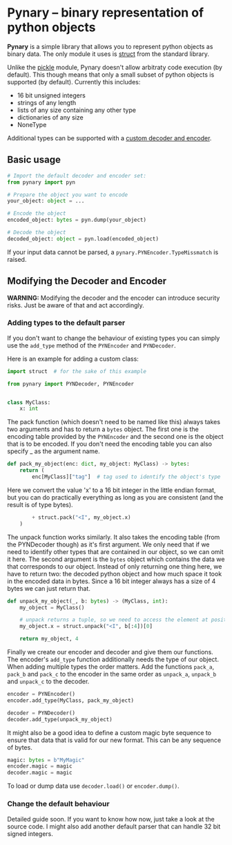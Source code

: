 # Pynary – binary representation of python objects

**Pynary** is a simple library that allows you to represent python objects as binary data. The only module it uses is [struct](https://docs.python.org/3/library/struct.html) from the standard library.

Unlike the [pickle](https://docs.python.org/3/library/pickle.html) module, Pynary doesn't allow arbitraty code execution (by default). This though means that only
a small subset of python objects is supported (by default). Currently this
includes:
- 16 bit unsigned integers
- strings of any length
- lists of any size containing any other type
- dictionaries of any size
- NoneType

Additional types can be supported with a [custom decoder and encoder](#modifying-the-decoder-and-encoder).

## Basic usage

```python
# Import the default decoder and encoder set:
from pynary import pyn

# Prepare the object you want to encode
your_object: object = ...

# Encode the object
encoded_object: bytes = pyn.dump(your_object)

# Decode the object
decoded_object: object = pyn.load(encoded_object)
```

If your input data cannot be parsed, a `pynary.PYNEncoder.TypeMissmatch` is
raised.

## Modifying the Decoder and Encoder

**WARNING:** Modifying the decoder and the encoder can introduce security risks.
Just be aware of that and act accordingly.

### Adding types to the default parser

If you don't want to change the behaviour of existing types you can simply
use the `add_type` method of the `PYNEncoder` and `PYNDecoder`.

Here is an example for adding a custom class:

```python
import struct  # for the sake of this example

from pynary import PYNDecoder, PYNEncoder


class MyClass:
    x: int
```

The pack function (which doesn't need to be named like this) always takes two
arguments and has to return a `bytes` object. The first one is the encoding
table provided by the `PYNEncoder` and the second one is the object that is to
be encoded. If you don't need the encoding table you can also specify _ as
the argument name.
```python
def pack_my_object(enc: dict, my_object: MyClass) -> bytes:
    return (
        enc[MyClass]["tag"]  # tag used to identify the object's type
```

Here we convert the value 'x' to a 16 bit integer in the little endian format,
but you can do practically everything as long as you are consistent (and the
result is of type bytes).
```python
        + struct.pack("<I", my_object.x)
    )
```

The unpack function works similarly. It also takes the encoding table (from the
PYNDecoder though) as it's first argument. We only need that if we need to
identify other types that are contained in our object, so we can omit it here.
The second argument is the `bytes` object which contains the data we that
corresponds to our object. Instead of only returning one thing here, we have to
return two: the decoded python object and how much space it took in the encoded
data in bytes. Since a 16 bit integer always has a size of 4 bytes we can just return that.
```python
def unpack_my_object(_, b: bytes) -> (MyClass, int):
    my_object = MyClass()

    # unpack returns a tuple, so we need to access the element at position 0
    my_object.x = struct.unpack("<I", b[:4])[0]

    return my_object, 4
```

Finally we create our encoder and decoder and give them our functions. The
encoder's `add_type` function additionally needs the type of our object.
When adding multiple types the order matters. Add the functions `pack_a`, `pack_b` and `pack_c` to the encoder in the same order as `unpack_a`, `unpack_b` and `unpack_c` to the decoder.
```python
encoder = PYNEncoder()
encoder.add_type(MyClass, pack_my_object)

decoder = PYNDecoder()
decoder.add_type(unpack_my_object)
```

It might also be a good idea to define a custom magic byte sequence to ensure
that data that is valid for our new format. This can be any sequence of bytes.
```python
magic: bytes = b"MyMagic"
encoder.magic = magic
decoder.magic = magic
```

To load or dump data use `decoder.load()` or `encoder.dump()`.

### Change the default behaviour
Detailed guide soon. If you want to know how now, just take a look at the source code. I might also add another default parser that can handle 32 bit signed
integers.
